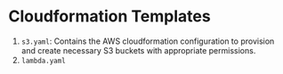 # Cloudformation Templates

1. `s3.yaml`: Contains the AWS cloudformation configuration to provision and create necessary S3 buckets with appropriate permissions.
2. `lambda.yaml`